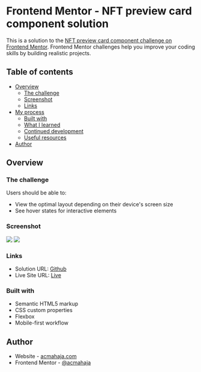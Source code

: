 # Frontend Mentor - NFT preview card component solution

This is a solution to the [NFT preview card component challenge on Frontend Mentor](https://www.frontendmentor.io/challenges/nft-preview-card-component-SbdUL_w0U). Frontend Mentor challenges help you improve your coding skills by building realistic projects. 

## Table of contents

- [Overview](#overview)
  - [The challenge](#the-challenge)
  - [Screenshot](#screenshot)
  - [Links](#links)
- [My process](#my-process)
  - [Built with](#built-with)
  - [What I learned](#what-i-learned)
  - [Continued development](#continued-development)
  - [Useful resources](#useful-resources)
- [Author](#author)


## Overview

### The challenge

Users should be able to:

- View the optimal layout depending on their device's screen size
- See hover states for interactive elements

### Screenshot

![](./screenshot/desktop.jpg)
![](./screenshot/mobile.jpg)


### Links

- Solution URL: [Github](https://github.com/acmahaja/nft-preview-card-component)
- Live Site URL: [Live](https://acmahaja.github.io/nft-preview-card-component/)


### Built with

- Semantic HTML5 markup
- CSS custom properties
- Flexbox
- Mobile-first workflow

## Author

- Website - [acmahaja.com](https://www.acmahaja.com)
- Frontend Mentor - [@acmahaja](https://www.frontendmentor.io/profile/acmahaja)
